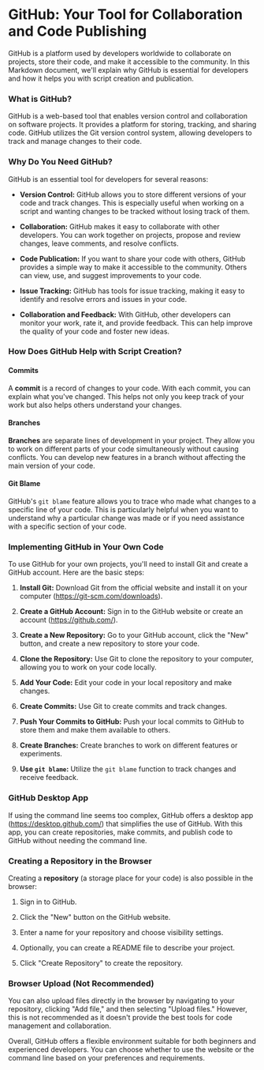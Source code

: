 # GitHub: Your Tool for Collaboration and Code Publishing

GitHub is a platform used by developers worldwide to collaborate on projects, store their code, and make it accessible to the community. In this Markdown document, we'll explain why GitHub is essential for developers and how it helps you with script creation and publication.

### What is GitHub?

GitHub is a web-based tool that enables version control and collaboration on software projects. It provides a platform for storing, tracking, and sharing code. GitHub utilizes the Git version control system, allowing developers to track and manage changes to their code.

### Why Do You Need GitHub?

GitHub is an essential tool for developers for several reasons:

- **Version Control:** GitHub allows you to store different versions of your code and track changes. This is especially useful when working on a script and wanting changes to be tracked without losing track of them.

- **Collaboration:** GitHub makes it easy to collaborate with other developers. You can work together on projects, propose and review changes, leave comments, and resolve conflicts.

- **Code Publication:** If you want to share your code with others, GitHub provides a simple way to make it accessible to the community. Others can view, use, and suggest improvements to your code.

- **Issue Tracking:** GitHub has tools for issue tracking, making it easy to identify and resolve errors and issues in your code.

- **Collaboration and Feedback:** With GitHub, other developers can monitor your work, rate it, and provide feedback. This can help improve the quality of your code and foster new ideas.

### How Does GitHub Help with Script Creation?

#### Commits

A **commit** is a record of changes to your code. With each commit, you can explain what you've changed. This helps not only you keep track of your work but also helps others understand your changes.

#### Branches

**Branches** are separate lines of development in your project. They allow you to work on different parts of your code simultaneously without causing conflicts. You can develop new features in a branch without affecting the main version of your code.

#### Git Blame

GitHub's `git blame` feature allows you to trace who made what changes to a specific line of your code. This is particularly helpful when you want to understand why a particular change was made or if you need assistance with a specific section of your code.

### Implementing GitHub in Your Own Code

To use GitHub for your own projects, you'll need to install Git and create a GitHub account. Here are the basic steps:

1. **Install Git:** Download Git from the official website and install it on your computer (https://git-scm.com/downloads).

2. **Create a GitHub Account:** Sign in to the GitHub website or create an account (https://github.com/).

3. **Create a New Repository:** Go to your GitHub account, click the "New" button, and create a new repository to store your code.

4. **Clone the Repository:** Use Git to clone the repository to your computer, allowing you to work on your code locally.

5. **Add Your Code:** Edit your code in your local repository and make changes.

6. **Create Commits:** Use Git to create commits and track changes.

7. **Push Your Commits to GitHub:** Push your local commits to GitHub to store them and make them available to others.

8. **Create Branches:** Create branches to work on different features or experiments.

9. **Use `git blame`:** Utilize the `git blame` function to track changes and receive feedback.

### GitHub Desktop App

If using the command line seems too complex, GitHub offers a desktop app (https://desktop.github.com/) that simplifies the use of GitHub. With this app, you can create repositories, make commits, and publish code to GitHub without needing the command line.

### Creating a Repository in the Browser

Creating a **repository** (a storage place for your code) is also possible in the browser:

1. Sign in to GitHub.

2. Click the "New" button on the GitHub website.

3. Enter a name for your repository and choose visibility settings.

4. Optionally, you can create a README file to describe your project.

5. Click "Create Repository" to create the repository.

### Browser Upload (Not Recommended)

You can also upload files directly in the browser by navigating to your repository, clicking "Add file," and then selecting "Upload files." However, this is not recommended as it doesn't provide the best tools for code management and collaboration.

Overall, GitHub offers a flexible environment suitable for both beginners and experienced developers. You can choose whether to use the website or the command line based on your preferences and requirements.